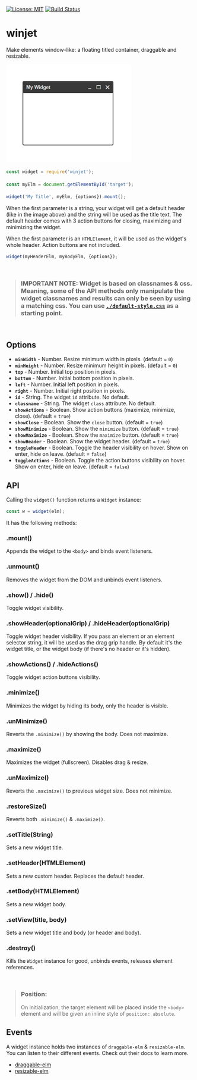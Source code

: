 [![License: MIT](https://img.shields.io/badge/License-MIT-blue.svg)](https://opensource.org/licenses/MIT)
[![Build Status](https://travis-ci.org/taitulism/widget.svg?branch=develop)](https://travis-ci.org/taitulism/widget)

winjet
======
Make elements window-like: a floating titled container, draggable and resizable.

![winjet example](widget-example.png)

```js
const widget = require('winjet');

const myElm = document.getElementById('target');

widget('My Title', myElm, {options}).mount();
```

When the first parameter is a string, your widget will get a default header (like in the image above) and the string will be used as the title text. The default header comes with 3 action buttons for closing, maximizing and minimizing the widget.

When the first parameter is an `HTMLElement`, it will be used as the widget's whole header. Action buttons are not included.

```js
widget(myHeaderElm, myBodyElm, {options});
```

&nbsp;

>### **IMPORTANT NOTE:** Widget is based on classnames & css. Meaning, some of the API methods only manipulate the widget classnames and results can only be seen by using a matching css. You can use [`./default-style.css`](./default-style.css) as a starting point.

&nbsp;

## Options

* **`minWidth`** - Number. Resize minimum width in pixels. (default = `0`)
* **`minHeight`** - Number. Resize minimum height in pixels. (default = `0`)
* **`top`** - Number. Initial top position in pixels.
* **`bottom`** - Number. Initial bottom position in pixels.
* **`left`** - Number. Initial left position in pixels.
* **`right`** - Number. Initial right position in pixels.
* **`id`** - String. The widget `id` attribute. No default.
* **`classname`** - String. The widget `class` attribute. No default.
* **`showActions`** - Boolean. Show action buttons (maximize, minimize, close). (default = `true`)
* **`showClose`** - Boolean. Show the `close` button. (default = `true`)
* **`showMinimize`** - Boolean. Show the `minimize` button. (default = `true`)
* **`showMaximize`** - Boolean. Show the `maximize` button. (default = `true`)
* **`showHeader`** - Boolean. Show the widget header. (default = `true`)
* **`toggleHeader`** - Boolean. Toggle the header visibility on hover. Show on enter, hide on leave. (default = `false`)
* **`toggleActions`** - Boolean. Toggle the action buttons visibility on hover. Show on enter, hide on leave. (default = `false`)


## API

Calling the `widget()` function returns a `Widget` instance: 
```js
const w = widget(elm);
```
It has the following methods:

### **.mount()**
Appends the widget to the `<body>` and binds event listeners.

### **.unmount()**
Removes the widget from the DOM and unbinds event listeners.

### **.show() / .hide()**
Toggle widget visibility.

### **.showHeader(optionalGrip) / .hideHeader(optionalGrip)**
Toggle widget header visibility. If you pass an element or an element selector string, it will be used as the drag grip handle. By default it's the widget title, or the widget body (if there's no header or it's hidden).

### **.showActions() / .hideActions()**
Toggle widget action buttons visibility.

### **.minimize()**
Minimizes the widget by hiding its body, only the header is visible.

### **.unMinimize()**
Reverts the `.minimize()` by showing the body. Does not maximize.

### **.maximize()**
Maximizes the widget (fullscreen). Disables drag & resize.

### **.unMaximize()**
Reverts the `.maximize()` to previous widget size. Does not minimize.

### **.restoreSize()**
Reverts both `.minimize()` & `.maximize()`.

### **.setTitle(String)**
Sets a new widget title.

### **.setHeader(HTMLElement)**
Sets a new custom header. Replaces the default header.

### **.setBody(HTMLElement)**
Sets a new widget body.

### **.setView(title, body)**
Sets a new widget title and body (or header and body).

### **.destroy()**
Kills the `Widget` instance for good, unbinds events, releases element references.



&nbsp;

>### Position:
>On initialization, the target element will be placed inside the `<body>` element and will be given an inline style of `position: absolute`.


## Events
A widget instance holds two instances of `draggable-elm` & `resizable-elm`. You can listen to their different events. Check out their docs to learn more.
* [draggable-elm](https://www.npmjs.com/package/draggable-elm)
* [resizable-elm](https://www.npmjs.com/package/resizable-elm)

